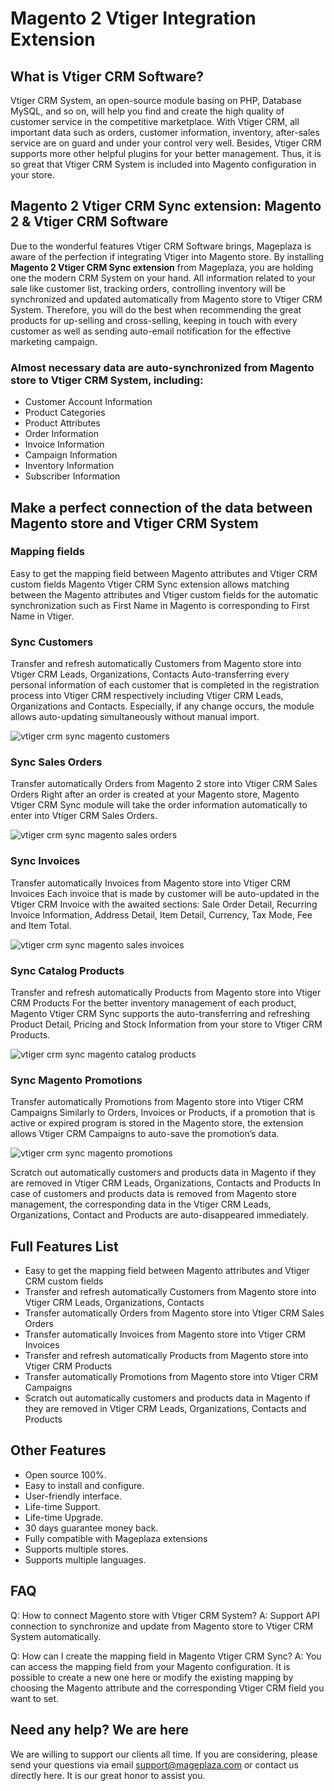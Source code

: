 # Magento 2 Vtiger Integration Extension

## What is Vtiger CRM Software?

Vtiger CRM System, an open-source module basing on PHP, Database MySQL, and so on, will help you find and create the high quality of customer service in the competitive marketplace. With Vtiger CRM, all important data such as orders, customer information, inventory, after-sales service are on guard and under your control very well. Besides, Vtiger CRM supports more other helpful plugins for your better management. Thus, it is so great that Vtiger CRM System is included into Magento configuration in your store.

## Magento 2 Vtiger CRM Sync extension: Magento 2 & Vtiger CRM Software

Due to the wonderful features Vtiger CRM Software brings, Mageplaza is aware of the perfection if integrating Vtiger into Magento store. By installing **Magento 2 Vtiger CRM Sync extension** from Mageplaza, you are holding one the modern CRM System on your hand. All information related to your sale like customer list, tracking orders, controlling inventory will be synchronized and updated automatically from Magento store to Vtiger CRM System. Therefore, you will do the best when recommending the great products for up-selling and cross-selling, keeping in touch with every customer as well as sending auto-email notification for the effective marketing campaign.


### Almost necessary data are auto-synchronized from Magento store to Vtiger CRM System, including:

- Customer Account Information
- Product Categories
- Product Attributes
- Order Information
- Invoice Information
- Campaign Information
- Inventory Information
- Subscriber Information


## Make a perfect connection of the data between Magento store and Vtiger CRM System


### Mapping fields
Easy to get the mapping field between Magento attributes and Vtiger CRM custom fields
Magento Vtiger CRM Sync extension allows matching between the Magento attributes and Vtiger custom fields for the automatic synchronization such as First Name in Magento is corresponding to First Name in Vtiger.

### Sync Customers 

Transfer and refresh automatically Customers from Magento store into Vtiger CRM Leads, Organizations, Contacts 
Auto-transferring every personal information of each customer that is completed in the registration process into Vtiger CRM respectively including Vtiger CRM Leads, Organizations and Contacts. Especially, if any change occurs, the module allows auto-updating simultaneously without manual import.

![vtiger crm sync magento customers](https://www.mageplaza.com/assets/img/extensions-images/magento-2-vtiger-integration/sync-customers.png)



### Sync Sales Orders

Transfer automatically Orders from Magento 2 store into Vtiger CRM Sales Orders
Right after an order is created at your Magento store, Magento Vtiger CRM Sync module will take the order information automatically to enter into Vtiger CRM Sales Orders.


![vtiger crm sync magento sales orders](https://www.mageplaza.com/assets/img/extensions-images/magento-2-vtiger-integration/sync-sales-orders.png)


### Sync Invoices

Transfer automatically Invoices from Magento store into Vtiger CRM Invoices
Each invoice that is made by customer will be auto-updated in the Vtiger CRM Invoice with the awaited sections: Sale Order Detail, Recurring Invoice Information, Address Detail, Item Detail, Currency, Tax Mode, Fee and Item Total.



![vtiger crm sync magento sales invoices](https://www.mageplaza.com/assets/img/extensions-images/magento-2-vtiger-integration/magento-sync-invoices.png)

### Sync Catalog Products

Transfer and refresh automatically Products from Magento store into Vtiger CRM Products
For the better inventory management of each product, Magento Vtiger CRM Sync supports the auto-transferring and refreshing Product Detail, Pricing and Stock Information from your store to Vtiger CRM Products.


![vtiger crm sync magento catalog products](https://www.mageplaza.com/assets/img/extensions-images/magento-2-vtiger-integration/sync-catalog-products.png)


### Sync Magento Promotions

Transfer automatically Promotions from Magento store into Vtiger CRM Campaigns
Similarly to Orders, Invoices or Products, if a promotion that is active or expired program is stored in the Magento store, the extension allows Vtiger CRM Campaigns to auto-save the promotion’s data.



![vtiger crm sync magento promotions](https://www.mageplaza.com/assets/img/extensions-images/magento-2-vtiger-integration/sync-promotions.png)



Scratch out automatically customers and products data in Magento if they are removed in Vtiger CRM Leads, Organizations, Contacts and Products
In case of customers and products data is removed from Magento store management, the corresponding data in the Vtiger CRM Leads, Organizations, Contact and Products are auto-disappeared immediately.

## Full Features List

- Easy to get the mapping field between Magento attributes and Vtiger CRM custom fields
- Transfer and refresh automatically Customers from Magento store into Vtiger CRM Leads, Organizations, Contacts 
- Transfer automatically Orders from Magento store into Vtiger CRM Sales Orders
- Transfer automatically Invoices from Magento store into Vtiger CRM Invoices
- Transfer and refresh automatically Products from Magento store into Vtiger CRM Products
- Transfer automatically Promotions from Magento store into Vtiger CRM Campaigns
- Scratch out automatically customers and products data in Magento if they are removed in Vtiger CRM Leads, Organizations, Contacts and Products


## Other Features

- Open source 100%.
- Easy to install and configure.
- User-friendly interface.
- Life-time Support.
- Life-time Upgrade.
- 30 days guarantee money back.
- Fully compatible with Mageplaza extensions
- Supports multiple stores.
- Supports multiple languages.


## FAQ

Q: How to connect Magento store with Vtiger CRM System?
A: Support API connection to synchronize and update from Magento store to Vtiger CRM System automatically.


Q: How can I create the mapping field in Magento Vtiger CRM Sync?
A: You can access the mapping field from your Magento configuration. It is possible to create a new one here or modify the existing mapping by choosing the Magento attribute and the corresponding Vtiger CRM field you want to set.


## Need any help? We are here

We are willing to support our clients all time. If you are considering, please send your questions via email support@mageplaza.com or contact us directly here. It is our great honor to assist you.

